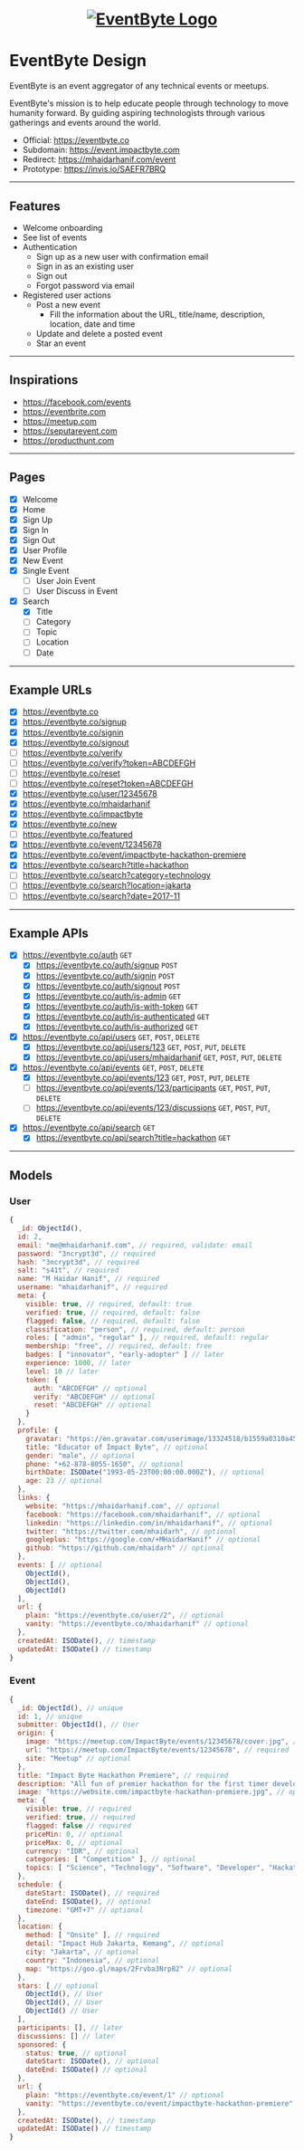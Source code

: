 <div style="text-align: center;">
  <a href="https://event.impactbyte.com">
    <h1>
      <img src="./brand/logo/eventbyte.png" alt="EventByte Logo">
    </h1>
  </a>
</div>

# EventByte Design

EventByte is an event aggregator of any technical events or meetups.

EventByte's mission is to help educate people through technology to move humanity forward. By guiding aspiring technologists through various gatherings and events around the world.

- Official: https://eventbyte.co
- Subdomain: https://event.impactbyte.com
- Redirect: https://mhaidarhanif.com/event
- Prototype: https://invis.io/SAEFR7BRQ

--------------------------------------------------------------------------------

## Features

- Welcome onboarding
- See list of events
- Authentication
  - Sign up as a new user with confirmation email
  - Sign in as an existing user
  - Sign out
  - Forgot password via email
- Registered user actions
  - Post a new event
    - Fill the information about the URL, title/name, description, location, date and time
  - Update and delete a posted event
  - Star an event

--------------------------------------------------------------------------------

## Inspirations

- https://facebook.com/events
- https://eventbrite.com
- https://meetup.com
- https://seputarevent.com
- https://producthunt.com

--------------------------------------------------------------------------------

## Pages

- [x] Welcome
- [x] Home
- [x] Sign Up
- [x] Sign In
- [x] Sign Out
- [x] User Profile
- [x] New Event
- [x] Single Event
  - [ ] User Join Event
  - [ ] User Discuss in Event
- [x] Search
  - [x] Title
  - [ ] Category
  - [ ] Topic
  - [ ] Location
  - [ ] Date

--------------------------------------------------------------------------------

## Example URLs

- [x] https://eventbyte.co
- [x] https://eventbyte.co/signup
- [x] https://eventbyte.co/signin
- [x] https://eventbyte.co/signout
- [ ] https://eventbyte.co/verify
- [ ] https://eventbyte.co/verify?token=ABCDEFGH
- [ ] https://eventbyte.co/reset
- [ ] https://eventbyte.co/reset?token=ABCDEFGH
- [x] https://eventbyte.co/user/12345678
- [x] https://eventbyte.co/mhaidarhanif
- [x] https://eventbyte.co/impactbyte
- [x] https://eventbyte.co/new
- [ ] https://eventbyte.co/featured
- [x] https://eventbyte.co/event/12345678
- [x] https://eventbyte.co/event/impactbyte-hackathon-premiere
- [x] https://eventbyte.co/search?title=hackathon
- [ ] https://eventbyte.co/search?category=technology
- [ ] https://eventbyte.co/search?location=jakarta
- [ ] https://eventbyte.co/search?date=2017-11

--------------------------------------------------------------------------------

## Example APIs

- [x] https://eventbyte.co/auth `GET`
  - [x] https://eventbyte.co/auth/signup `POST`
  - [x] https://eventbyte.co/auth/signin `POST`
  - [x] https://eventbyte.co/auth/signout `POST`
  - [x] https://eventbyte.co/auth/is-admin `GET`
  - [x] https://eventbyte.co/auth/is-with-token `GET`
  - [x] https://eventbyte.co/auth/is-authenticated `GET`
  - [x] https://eventbyte.co/auth/is-authorized `GET`
- [x] https://eventbyte.co/api/users `GET`, `POST`, `DELETE`
  - [x] https://eventbyte.co/api/users/123 `GET`, `POST`, `PUT`, `DELETE`
  - [x] https://eventbyte.co/api/users/mhaidarhanif `GET`, `POST`, `PUT`, `DELETE`
- [x] https://eventbyte.co/api/events `GET`, `POST`, `DELETE`
  - [x] https://eventbyte.co/api/events/123 `GET`, `POST`, `PUT`, `DELETE`
  - [ ] https://eventbyte.co/api/events/123/participants `GET`, `POST`, `PUT`, `DELETE`
  - [ ] https://eventbyte.co/api/events/123/discussions `GET`, `POST`, `PUT`, `DELETE`
- [x] https://eventbyte.co/api/search `GET`
  - [x] https://eventbyte.co/api/search?title=hackathon `GET`

--------------------------------------------------------------------------------

## Models

### User

```js
{
  _id: ObjectId(),
  id: 2,
  email: "me@mhaidarhanif.com", // required, validate: email
  password: "3ncrypt3d", // required
  hash: "3ncrypt3d", // required
  salt: "s41t", // required
  name: "M Haidar Hanif", // required
  username: "mhaidarhanif", // required
  meta: {
    visible: true, // required, default: true
    verified: true, // required, default: false
    flagged: false, // required, default: false
    classification: "person", // required, default: person
    roles: [ "admin", "regular" ], // required, default: regular
    membership: "free", // required, default: free
    badges: [ "innovator", "early-adopter" ] // later
    experience: 1000, // later
    level: 10 // later
    token: {
      auth: "ABCDEFGH" // optional
      verify: "ABCDEFGH" // optional
      reset: "ABCDEFGH" // optional
    }
  },
  profile: {
    gravatar: "https://en.gravatar.com/userimage/13324518/b1559a0310a452e00c09eeb24465d0a3?size=200", // optional
    title: "Educator of Impact Byte", // optional
    gender: "male", // optional
    phone: "+62-878-8055-1650", // optional
    birthDate: ISODate("1993-05-23T00:00:00.000Z"), // optional
    age: 23 // optional
  },
  links: {
    website: "https://mhaidarhanif.com", // optional
    facebook: "https://facebook.com/mhaidarhanif", // optional
    linkedin: "https://linkedin.com/in/mhaidarhanif", // optional
    twitter: "https://twitter.com/mhaidarh", // optional
    googleplus: "https://google.com/+MHaidarHanif" // optional
    github: "https://github.com/mhaidarh" // optional
  },
  events: [ // optional
    ObjectId(),
    ObjectId(),
    ObjectId()
  ],
  url: {
    plain: "https://eventbyte.co/user/2", // optional
    vanity: "https://eventbyte.co/mhaidarhanif" // optional
  },
  createdAt: ISODate(), // timestamp
  updatedAt: ISODate() // timestamp
}
```

### Event

```js
{
  _id: ObjectId(), // unique
  id: 1, // unique
  submitter: ObjectId(), // User
  origin: {
    image: "https://meetup.com/ImpactByte/events/12345678/cover.jpg", // optional
    url: "https://meetup.com/ImpactByte/events/12345678", // required
    site: "Meetup" // optional
  },
  title: "Impact Byte Hackathon Premiere", // required
  description: "All fun of premier hackathon for the first timer developers.", // optional
  image: "https://website.com/impactbyte-hackathon-premiere.jpg", // optional
  meta: {
    visible: true, // required
    verified: true, // required
    flagged: false // required
    priceMin: 0, // optional
    priceMax: 0, // optional
    currency: "IDR", // optional
    categories: [ "Competition" ], // optional
    topics: [ "Science", "Technology", "Software", "Developer", "Hackathon" ], // optional
  },
  schedule: {
    dateStart: ISODate(), // required
    dateEnd: ISODate(), // optional
    timezone: "GMT+7" // optional
  },
  location: {
    method: [ "Onsite" ], // required
    detail: "Impact Hub Jakarta, Kemang", // optional
    city: "Jakarta", // optional
    country: "Indonesia", // optional
    map: "https://goo.gl/maps/2Frvba3Nrp82" // optional
  },
  stars: [ // optional
    ObjectId(), // User
    ObjectId(), // User
    ObjectId() // User
  ],
  participants: [], // later
  discussions: [] // later
  sponsored: {
    status: true, // optional
    dateStart: ISODate(), // optional
    dateEnd: ISODate() // optional
  },
  url: {
    plain: "https://eventbyte.co/event/1" // optional
    vanity: "https://eventbyte.co/event/impactbyte-hackathon-premiere" // optional
  },
  createdAt: ISODate(), // timestamp
  updatedAt: ISODate() // timestamp
}
```
